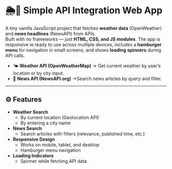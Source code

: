 # 🌦️📰 Simple API Integration Web App

A tiny vanilla JavaScript project that fetches **weather data** (OpenWeather) and **news headlines** (NewsAPI) from APIs.  
Built with no frameworks — just **HTML, CSS, and JS modules**. The app is responsive ie ready to use across multiple devices, includes a **hamburger menu** for navigation in small screens, and shows **loading spinners** during API calls.

- 🌤️ **Weather API (OpenWeatherMap)** → Get current weather by user’s location or by city input.
- 📰 **News API (NewsAPI.org)** →Search news articles by query and filter.

---

## ⚙️ Features

- **Weather Search**
  - By current location (Geolocation API)
  - By entering a city name
- **News Search**
  - Search articles with filters (relevance, published time, etc.)
- **Responsive Design**
  - Works on mobile, tablet, and desktop
  - Hamburger menu navigation
- **Loading Indicators**
  - Spinner while fetching API data
